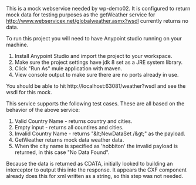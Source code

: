 This is a mock webservice needed by wp-demo02. It is configured to return mock data for testing purposes as the getWeather service for 
http://www.webservicex.net/globalweather.asmx?wsdl currently returns no data.

To run this project you will need to have Anypoint studio running on your machine.

1. Install Anypoint Studio and import the project to your workspace.
2. Make sure the project settings have jdk 8 set as a JRE system library.
3. Click "Run As" mule application with maven.
4. View console output to make sure there are no ports already in use.

You should be able to hit http://localhost:63081/weather?wsdl and see the wsdl for this mock.

This service supports the following test cases. These are all based on the behavior of the above service:

1. Valid Country Name - returns country and cities.
2. Empty input - returns all countires and cities. 
3. Invalid Country Name - returns "&amp;lt;NewDataSet /&amp;gt;" as the payload.
4. GetWeather returns mock data weather data.
5. When the city name is specified as 'hobbiton' the invalid payload is returned, in this case "No Data Found".

Because the data is returned as CDATA, initially looked to building an interceptor to output this into the response. 
It appears the CXF component already does this for xml written as a string, so this step was not needed.
